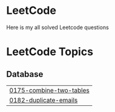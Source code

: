 # LeetCode
Here is my all solved Leetcode questions

<!---LeetCode Topics Start-->
# LeetCode Topics
## Database
|  |
| ------- |
| [0175-combine-two-tables](https://github.com/khushilohar/LeetCode/tree/master/0175-combine-two-tables) |
| [0182-duplicate-emails](https://github.com/khushilohar/LeetCode/tree/master/0182-duplicate-emails) |
<!---LeetCode Topics End-->